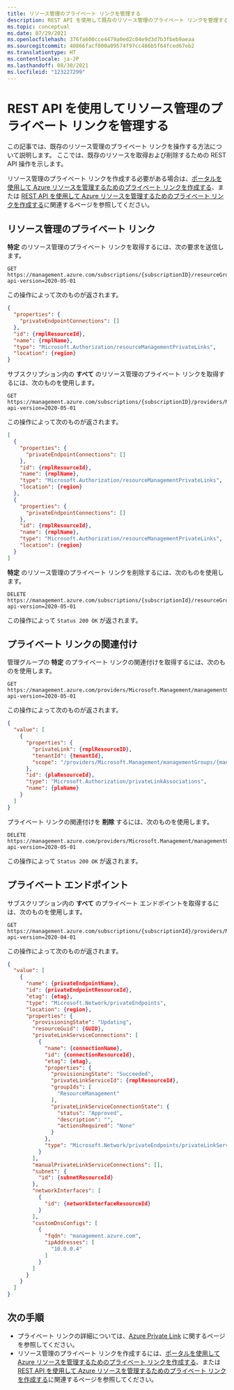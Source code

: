 ```yaml
---
title: リソース管理のプライベート リンクを管理する
description: REST API を使用して既存のリソース管理のプライベート リンクを管理する
ms.topic: conceptual
ms.date: 07/29/2021
ms.openlocfilehash: 376fa600cce4479a0ed2c04e9d3d7b3fbeb9aeaa
ms.sourcegitcommit: 40866facf800a09574f97cc486b5f64fced67eb2
ms.translationtype: HT
ms.contentlocale: ja-JP
ms.lasthandoff: 08/30/2021
ms.locfileid: "123227299"
---
```

# <a name="manage-resource-management-private-links-with-rest-api"></a>REST API を使用してリソース管理のプライベート リンクを管理する

この記事では、既存のリソース管理のプライベート リンクを操作する方法について説明します。 ここでは、既存のリソースを取得および削除するための REST API 操作を示します。

リソース管理のプライベート リンクを作成する必要がある場合は、[ポータルを使用して Azure リソースを管理するためのプライベート リンクを作成する](create-private-link-access-portal.md)、または [REST API を使用して Azure リソースを管理するためのプライベート リンクを作成する](create-private-link-access-rest.md)に関連するページを参照してください。

## <a name="resource-management-private-links"></a>リソース管理のプライベート リンク

**特定** のリソース管理のプライベート リンクを取得するには、次の要求を送信します。

```http
GET
https://management.azure.com/subscriptions/{subscriptionID}/resourceGroups/{resourceGroupName}/providers/Microsoft.Authorization/resourceManagementPrivateLinks/{rmplName}?api-version=2020-05-01 
```

この操作によって次のものが返されます。

```json
{
  "properties": {
    "privateEndpointConnections": []
  },
  "id": {rmplResourceId},
  "name": {rmplName},
  "type": "Microsoft.Authorization/resourceManagementPrivateLinks",
  "location": {region}
}
```

サブスクリプション内の **すべて** のリソース管理のプライベート リンクを取得するには、次のものを使用します。

```http
GET
https://management.azure.com/subscriptions/{subscriptionID}/providers/Microsoft.Authorization/resourceManagementPrivateLinks?api-version=2020-05-01
```

この操作によって次のものが返されます。

```json
[
  {
    "properties": {
      "privateEndpointConnections": []
    },
    "id": {rmplResourceId},
    "name": {rmplName},
    "type": "Microsoft.Authorization/resourceManagementPrivateLinks",
    "location": {region}
  },
  {
    "properties": {
      "privateEndpointConnections": []
    },
    "id": {rmplResourceId},
    "name": {rmplName},
    "type": "Microsoft.Authorization/resourceManagementPrivateLinks",
    "location": {region}
  }
]
```

**特定** のリソース管理のプライベート リンクを削除するには、次のものを使用します。

```http
DELETE
https://management.azure.com/subscriptions/{subscriptionId}/resourceGroups/{resourceGroupName}/providers/Microsoft.Authorization/resourceManagementPrivateLinks/{rmplName}?api-version=2020-05-01
```

この操作によって `Status 200 OK` が返されます。

## <a name="private-link-association"></a>プライベート リンクの関連付け

管理グループの **特定** のプライベート リンクの関連付けを取得するには、次のものを使用します。

```http
GET
https://management.azure.com/providers/Microsoft.Management/managementGroups/{managementGroupID}/providers/Microsoft.Authorization/privateLinkAssociations?api-version=2020-05-01 
```

この操作によって次のものが返されます。

```json
{
  "value": [
    {
      "properties": {
        "privateLink": {rmplResourceID},
        "tenantId": {tenantId},
        "scope": "/providers/Microsoft.Management/managementGroups/{managementGroupId}"
      },
      "id": {plaResourceId},
      "type": "Microsoft.Authorization/privateLinkAssociations",
      "name": {plaName}
    }
  ]
}
```

プライベート リンクの関連付けを **削除** するには、次のものを使用します。

```http
DELETE 
https://management.azure.com/providers/Microsoft.Management/managementGroups/{managementGroupID}/providers/Microsoft.Authorization/privateLinkAssociations/{plaID}?api-version=2020-05-01
```

この操作によって `Status 200 OK` が返されます。

## <a name="private-endpoints"></a>プライベート エンドポイント

サブスクリプション内の **すべて** のプライベート エンドポイントを取得するには、次のものを使用します。

```http
GET 
https://management.azure.com/subscriptions/{subscriptionId}/providers/Microsoft.Network/privateEndpoints?api-version=2020-04-01
```

この操作によって次のものが返されます。

```json
{
  "value": [
    {
      "name": {privateEndpointName},
      "id": {privateEndpointResourceId},
      "etag": {etag},
      "type": "Microsoft.Network/privateEndpoints",
      "location": {region},
      "properties": {
        "provisioningState": "Updating",
        "resourceGuid": {GUID},
        "privateLinkServiceConnections": [
          {
            "name": {connectionName},
            "id": {connectionResourceId},
            "etag": {etag},
            "properties": {
              "provisioningState": "Succeeded",
              "privateLinkServiceId": {rmplResourceId},
              "groupIds": [
                "ResourceManagement"
              ],
              "privateLinkServiceConnectionState": {
                "status": "Approved",
                "description": "",
                "actionsRequired": "None"
              }
            },
            "type": "Microsoft.Network/privateEndpoints/privateLinkServiceConnections"
          }
        ],
        "manualPrivateLinkServiceConnections": [],
        "subnet": {
          "id": {subnetResourceId}
        },
        "networkInterfaces": [
          {
            "id": {networkInterfaceResourceId}
          }
        ],
        "customDnsConfigs": [
          {
            "fqdn": "management.azure.com",
            "ipAddresses": [
              "10.0.0.4"
            ]
          }
        ]
      }
    }
  ]
}
```

## <a name="next-steps"></a>次の手順

* プライベート リンクの詳細については、[Azure Private Link](../../private-link/index.yml) に関するページを参照してください。
* リソース管理のプライベート リンクを作成するには、[ポータルを使用して Azure リソースを管理するためのプライベート リンクを作成する](create-private-link-access-portal.md)、または [REST API を使用して Azure リソースを管理するためのプライベート リンクを作成する](create-private-link-access-rest.md)に関連するページを参照してください。